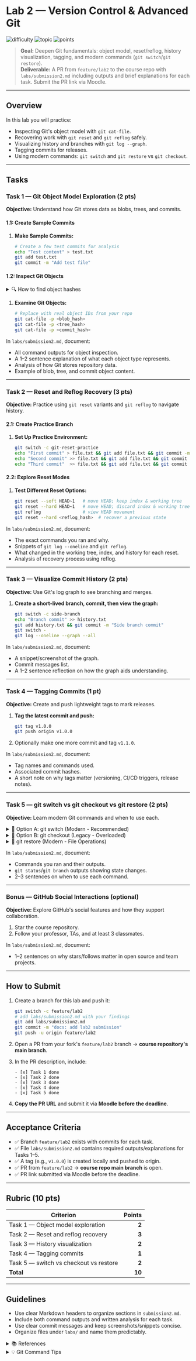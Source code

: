 # Lab 2 — Version Control & Advanced Git

![difficulty](https://img.shields.io/badge/difficulty-beginner-success)
![topic](https://img.shields.io/badge/topic-Git%20%26%20Version%20Control-blue)
![points](https://img.shields.io/badge/points-10-orange)

> **Goal:** Deepen Git fundamentals: object model, reset/reflog, history visualization, tagging, and modern commands (`git switch`/`git restore`).  
> **Deliverable:** A PR from `feature/lab2` to the course repo with `labs/submission2.md` including outputs and brief explanations for each task. Submit the PR link via Moodle.

---

## Overview

In this lab you will practice:
- Inspecting Git's object model with `git cat-file`.
- Recovering work with `git reset` and `git reflog` safely.
- Visualizing history and branches with `git log --graph`.
- Tagging commits for releases.
- Using modern commands: `git switch` and `git restore` vs `git checkout`.

---

## Tasks

### Task 1 — Git Object Model Exploration (2 pts)

**Objective:** Understand how Git stores data as blobs, trees, and commits.

#### 1.1: Create Sample Commits

1. **Make Sample Commits:**

   ```sh
   # Create a few test commits for analysis
   echo "Test content" > test.txt
   git add test.txt
   git commit -m "Add test file"
   ```

#### 1.2: Inspect Git Objects

<details>
<summary>🔍 How to find object hashes</summary>

```sh
# Get commit hash
git log --oneline -1

# Get tree hash from commit
git cat-file -p HEAD

# Get blob hash from tree
git cat-file -p <tree_hash>
```

</details>

1. **Examine Git Objects:**

   ```sh
   # Replace with real object IDs from your repo
   git cat-file -p <blob_hash>
   git cat-file -p <tree_hash>
   git cat-file -p <commit_hash>
   ```

In `labs/submission2.md`, document:
- All command outputs for object inspection.
- A 1–2 sentence explanation of what each object type represents.
- Analysis of how Git stores repository data.
- Example of blob, tree, and commit object content.

---

### Task 2 — Reset and Reflog Recovery (3 pts)

**Objective:** Practice using `git reset` variants and `git reflog` to navigate history.

#### 2.1: Create Practice Branch

1. **Set Up Practice Environment:**

   ```sh
   git switch -c git-reset-practice
   echo "First commit" > file.txt && git add file.txt && git commit -m "First commit"
   echo "Second commit" >> file.txt && git add file.txt && git commit -m "Second commit"
   echo "Third commit"  >> file.txt && git add file.txt && git commit -m "Third commit"
   ```

#### 2.2: Explore Reset Modes

1. **Test Different Reset Options:**

   ```sh
   git reset --soft HEAD~1   # move HEAD; keep index & working tree
   git reset --hard HEAD~1   # move HEAD; discard index & working tree
   git reflog                # view HEAD movement
   git reset --hard <reflog_hash>  # recover a previous state
   ```

In `labs/submission2.md`, document:
- The exact commands you ran and why.
- Snippets of `git log --oneline` and `git reflog`.
- What changed in the working tree, index, and history for each reset.
- Analysis of recovery process using reflog.

---

### Task 3 — Visualize Commit History (2 pts)

**Objective:** Use Git's log graph to see branching and merges.

1. **Create a short-lived branch, commit, then view the graph:**

   ```sh
   git switch -c side-branch
   echo "Branch commit" >> history.txt
   git add history.txt && git commit -m "Side branch commit"
   git switch -
   git log --oneline --graph --all
   ```

In `labs/submission2.md`, document:
- A snippet/screenshot of the graph.
- Commit messages list.
- A 1–2 sentence reflection on how the graph aids understanding.

---

### Task 4 — Tagging Commits (1 pt)

**Objective:** Create and push lightweight tags to mark releases.

1. **Tag the latest commit and push:**

   ```sh
   git tag v1.0.0
   git push origin v1.0.0
   ```

2. Optionally make one more commit and tag `v1.1.0`.

In `labs/submission2.md`, document:
- Tag names and commands used.
- Associated commit hashes.
- A short note on why tags matter (versioning, CI/CD triggers, release notes).

---

### Task 5 — git switch vs git checkout vs git restore (2 pts)

**Objective:** Learn modern Git commands and when to use each.

<details>
<summary>🔄 Option A: git switch (Modern - Recommended)</summary>

```sh
git switch -c cmd-compare   # create and switch
git switch -                # toggle back to previous branch
```

**Purpose:** Branch switching only (clear and focused)

</details>

<details>
<summary>🔄 Option B: git checkout (Legacy - Overloaded)</summary>

```sh
git checkout -b cmd-compare-2   # also creates + switches branches
# Note: `git checkout -- <file>` used to restore files (confusing!).
```

**Problem:** Does too many things - branches AND files

</details>

<details>
<summary>📂 git restore (Modern - File Operations)</summary>

```sh
echo "scratch" >> demo.txt
git restore demo.txt                 # discard working tree changes
git restore --staged demo.txt        # unstage (keep working tree)
git restore --source=HEAD~1 demo.txt # restore from another commit
```

**Purpose:** File restoration only (clear and focused)

</details>

In `labs/submission2.md`, document:
- Commands you ran and their outputs.
- `git status`/`git branch` outputs showing state changes.
- 2–3 sentences on when to use each command.

---

### Bonus — GitHub Social Interactions (optional)

**Objective:** Explore GitHub's social features and how they support collaboration.

1. Star the course repository.
2. Follow your professor, TAs, and at least 3 classmates.

In `labs/submission2.md`, document:
- 1–2 sentences on why stars/follows matter in open source and team projects.

---

## How to Submit

1. Create a branch for this lab and push it:

   ```bash
   git switch -c feature/lab2
   # add labs/submission2.md with your findings
   git add labs/submission2.md
   git commit -m "docs: add lab2 submission"
   git push -u origin feature/lab2
   ```

2. Open a PR from your fork's `feature/lab2` branch → **course repository's main branch**.

3. In the PR description, include:

   ```text
   - [x] Task 1 done
   - [x] Task 2 done
   - [x] Task 3 done
   - [x] Task 4 done
   - [x] Task 5 done
   ```

4. **Copy the PR URL** and submit it via **Moodle before the deadline**.

---

## Acceptance Criteria

- ✅ Branch `feature/lab2` exists with commits for each task.
- ✅ File `labs/submission2.md` contains required outputs/explanations for Tasks 1–5.
- ✅ A tag (e.g., `v1.0.0`) is created locally and pushed to origin.
- ✅ PR from `feature/lab2` → **course repo main branch** is open.
- ✅ PR link submitted via Moodle before the deadline.

---

## Rubric (10 pts)

| Criterion                                   | Points |
| ------------------------------------------- | -----: |
| Task 1 — Object model exploration           |   **2**|
| Task 2 — Reset and reflog recovery          |   **3**|
| Task 3 — History visualization              |   **2**|
| Task 4 — Tagging commits                    |   **1**|
| Task 5 — switch vs checkout vs restore      |   **2**|
| **Total**                                   |  **10**|

---

## Guidelines

- Use clear Markdown headers to organize sections in `submission2.md`.
- Include both command outputs and written analysis for each task.
- Use clear commit messages and keep screenshots/snippets concise.
- Organize files under `labs/` and name them predictably.

<details>
<summary>📚 References</summary>

- [Git Documentation](https://git-scm.com/doc)
- [Pro Git Book](https://git-scm.com/book/en/v2)

</details>

<details>
<summary>💡 Git Command Tips</summary>

1. Prefer `git switch`/`git restore` over legacy `git checkout` for clarity.
2. Always check `git status` after reset operations to understand the state.
3. Use `git reflog` for recovery when commits seem lost.

</details>